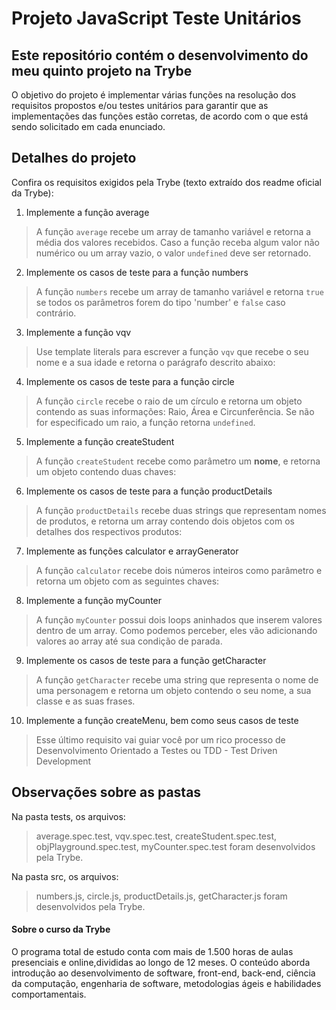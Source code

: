 # Projeto JavaScript Teste Unitários
## Este repositório contém o desenvolvimento do meu quinto projeto na Trybe

O objetivo do projeto é implementar várias funções na resolução dos requisitos propostos e/ou testes unitários para garantir que as implementações das funções estão corretas, de acordo com o que está sendo solicitado em cada enunciado.

## Detalhes do projeto

Confira os requisitos exigidos pela Trybe (texto extraído dos readme oficial da Trybe):

1. Implemente a função average

> A função `average` recebe um array de tamanho variável e retorna a média dos valores recebidos. Caso a função receba algum valor não numérico ou um array vazio, o valor `undefined` deve ser retornado.

2. Implemente os casos de teste para a função numbers

> A função `numbers` recebe um array de tamanho variável e retorna `true` se todos os parâmetros forem do tipo 'number' e `false` caso contrário.

3. Implemente a função vqv

> Use template literals para escrever a função `vqv` que recebe o seu nome e a sua idade e retorna o parágrafo descrito abaixo:

4. Implemente os casos de teste para a função circle

> A função `circle` recebe o raio de um círculo e retorna um objeto contendo as suas informações: Raio, Área e Circunferência. Se não for especificado um raio, a função retorna `undefined`.

5. Implemente a função createStudent

> A função `createStudent` recebe como parâmetro um **nome**, e retorna um objeto contendo duas chaves:

6. Implemente os casos de teste para a função productDetails

> A função `productDetails` recebe duas strings que representam nomes de produtos, e retorna um array contendo dois objetos com os detalhes dos respectivos produtos:

7. Implemente as funções calculator e arrayGenerator

> A função `calculator` recebe dois números inteiros como parâmetro e retorna um objeto com as seguintes chaves:

8. Implemente a função myCounter

> A função `myCounter` possui dois loops aninhados que inserem valores dentro de um array. Como podemos perceber, eles vão adicionando valores ao array até sua condição de parada.

9. Implemente os casos de teste para a função getCharacter

> A função `getCharacter` recebe uma string que representa o nome de uma personagem e retorna um objeto contendo o seu nome, a sua classe e as suas frases.

10. Implemente a função createMenu, bem como seus casos de teste

> Esse último requisito vai guiar você por um rico processo de Desenvolvimento Orientado a Testes ou TDD - Test Driven Development

## Observações sobre as pastas

Na pasta tests, os arquivos:

> average.spec.test, vqv.spec.test, createStudent.spec.test, objPlayground.spec.test, myCounter.spec.test foram desenvolvidos pela Trybe. 


Na pasta src, os arquivos:

> numbers.js, circle.js, productDetails.js, getCharacter.js foram desenvolvidos pela Trybe.

#### Sobre o curso da Trybe
O programa total de estudo conta com mais de 1.500 horas de aulas presenciais e online,divididas ao longo de 12 meses. O conteúdo aborda introdução ao desenvolvimento de software, front-end, back-end, ciência da computação, engenharia de software, metodologias ágeis e habilidades comportamentais.